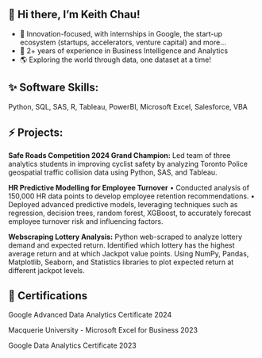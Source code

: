 ## 👋 Hi there, I’m Keith Chau!
- 🚀 Innovation-focused, with internships in Google, the start-up ecosystem (startups, accelerators, venture capital) and more...
- 💼 2+ years of experience in Business Intelligence and Analytics 
- 🌎 Exploring the world through data, one dataset at a time!

## ✨ Software Skills:
Python, SQL, SAS, R, Tableau, PowerBI, Microsoft Excel, Salesforce, VBA

## ⚡ Projects:
**Safe Roads Competition 2024 Grand Champion:** Led team of three analytics students in improving cyclist safety by analyzing Toronto Police geospatial traffic collision data using Python, SAS, and Tableau.

**HR Predictive Modelling for Employee Turnover**
• Conducted analysis of 150,000 HR data points to develop employee retention recommendations.
• Deployed advanced predictive models, leveraging techniques such as regression, decision trees,
random forest, XGBoost, to accurately forecast employee turnover risk and influencing factors.

**Webscraping Lottery Analysis:** Python web-scraped to analyze lottery demand and expected return. Identified which lottery has the highest average return and at which Jackpot value points. Using NumPy, Pandas, Matplotlib, Seaborn, and Statistics libraries to plot expected return at different jackpot levels.

## 🌱 Certifications
Google Advanced Data Analytics Certificate 2024

Macquerie University - Microsoft Excel for Business 2023

Google Data Analytics Certificate 2023



<!---
keithchhh/keithchhh is a ✨ special ✨ repository because its `README.md` (this file) appears on your GitHub profile.
You can click the Preview link to take a look at your changes.
--->
